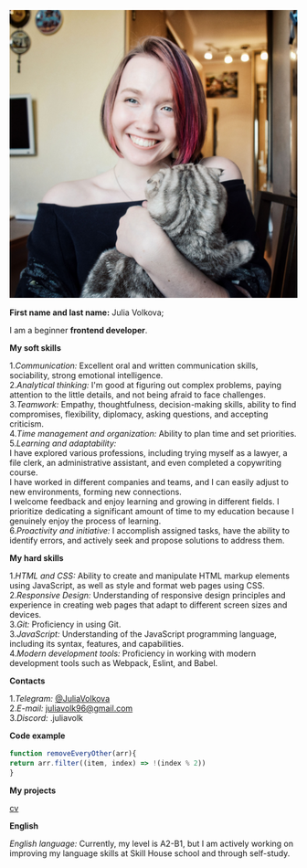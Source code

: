 ![Фото](./IMG_20230627_180827.jpg)

**First name and last name:** Julia Volkova;

I am a beginner **frontend developer**.

**My soft skills**  

1.*Communication:* Excellent oral and written communication skills, sociability, strong emotional intelligence.  
2.*Analytical thinking:* I'm good at figuring out complex problems, paying attention to the little details, and not being afraid to face challenges.  
3.*Teamwork:* Empathy, thoughtfulness, decision-making skills, ability to find compromises, flexibility, diplomacy, asking questions, and accepting criticism.  
4.*Time management and organization:* Ability to plan time and set priorities.  
5.*Learning and adaptability:*   
I have explored various professions, including trying myself as a lawyer, a file clerk, an administrative assistant, and even completed a copywriting course.   
I have worked in different companies and teams, and I can easily adjust to new environments, forming new connections.   
I welcome feedback and enjoy learning and growing in different fields. I prioritize dedicating a significant amount of time to my education because I genuinely enjoy the process of learning.  
6.*Proactivity and initiative:* I accomplish assigned tasks, have the ability to identify errors, and actively seek and propose solutions to address them.  

**My hard skills**

1.*HTML and CSS:* Ability to create and manipulate HTML markup elements using JavaScript, as well as style and format web pages using CSS.  
2.*Responsive Design:* Understanding of responsive design principles and experience in creating web pages that adapt to different screen sizes and devices.  
3.*Git:* Proficiency in using Git.  
3.*JavaScript:* Understanding of the JavaScript programming language, including its syntax, features, and capabilities.  
4.*Modern development tools:* Proficiency in working with modern development tools such as Webpack, Eslint, and Babel.  


**Contacts**

1.*Telegram:* [@JuliaVolkova ](https://t.me/JuliaVolkova)  
2.*E-mail:* juliavolk96@gmail.com    
3.*Discord:* .juliavolk  

**Code example**

```javascript
function removeEveryOther(arr){
return arr.filter((item, index) => !(index % 2))
}
```

**My projects**

[cv](https://github.com/juliavolk96/rsschool-cv/blob/gh-pages/cv.md)

**English**

*English language:* Currently, my level is A2-B1, but I am actively working on improving my language skills at Skill House school and through self-study.  